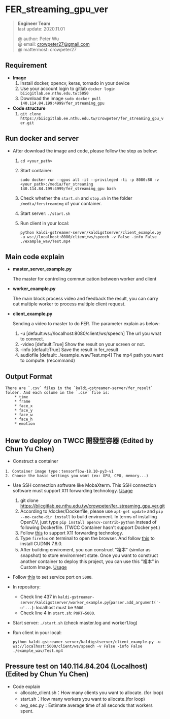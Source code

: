 # FER_streaming_gpu_ver

> **Engineer Team**  
> last update: 2020.11.01  
> 
> @ author: Peter Wu  
> @ email: crowpeter27@gmail.com  
> @ mattermost: crowpeter27  


## Requirement
* **Image**   
	1. Install docker, opencv, keras, tornado in your device  
	2. Use your account login to gitlab `docker login biicgitlab.ee.nthu.edu.tw:5050`  
	3. Download the image `sudo docker pull 140.114.84.199:4999/fer_streaming_gpu`  
* **Code structure**  
	1. `git clone https://biicgitlab.ee.nthu.edu.tw/crowpeter/fer_streaming_gpu_ver.git`  

## Run docker and server
* After download the image and code, please follow the step as below:
    1. `cd <your_path>`
    2.  Start container: 

        `sudo docker run --gpus all -it --privileged -ti -p 8080:80 -v <your_path>:/media/fer_streaming 140.114.84.199:4999/fer_streaming_gpu bash`
    3.  Check whether the `start.sh` and `stop.sh` in the folder `/media/ferstreaming` of your container.
    4.  Start server: `./start.sh`
    5.  Run client in your local:
    
        `python kaldi-gstreamer-server/kaldigstserver/client_example.py -u ws://localhost:8080/client/ws/speech -v False -info False ./example_wav/Test.mp4`

## Main code explain
* **master_server_example.py**

    The master for controling communication between worker and client

* **worker_example.py**

    The main block process video and feedback the result, you can carry out multiple worker to process multiple client request.

* **client_example.py**

    Sending a video to master to do FER. The parameter explain as below:
    1. -u [default:ws://localhost:8080/client/ws/speech]
        The url you wnat to connect.
    2. -video [default:True]
        Show the result on your screen or not.
    3. -info [default:True]
        Save the result in fer_result
    4. audiofile [default: ./example_wav/Test.mp4]
        The mp4 path you want to compute.
    (recommand)

## Output Format
    There are `.csv` files in the `kaldi-gstreamer-server/fer_result` folder. And each colume in the `.csv` file is:
        * time
        * frame
        * face_x
        * face_y
        * face_w
        * face_h
        * emotion

## How to deploy on TWCC 開發型容器 (Edited by Chun Yu Chen)
*    Construct a container

    1. Container image type：tensorflow-18.10-py3-v1
    2. Choose the basic settings you want (ex: GPU, CPU, memory...)
*    Use SSH connection software like MobaXterm. This SSH connection software must support X11 forwarding technology. [Usage](https://www.twcc.ai/doc?page=container&euqinu=true#%E4%BD%BF%E7%94%A8-SSH-%E7%99%BB%E5%85%A5%E9%80%A3%E7%B7%9A)

        1. git clone https://biicgitlab.ee.nthu.edu.tw/crowpeter/fer_streaming_gpu_ver.git
        2. According to /docker/Dockerfile, please use `apt-get update` and `pip --no-cache-dir install` to build enviroment. In terms of installing OpenCV, just type `pip install opencv-contrib-python` instead of following Dockerfile. (TWCC Container hasn't support Docker yet.)
        3. Follow [this](https://www.evernote.com/shard/s102/client/snv?noteGuid=a316760b-4496-4a65-87bb-9cdc7c785988&noteKey=24f512e80c098103&sn=https%3A%2F%2Fwww.evernote.com%2Fshard%2Fs102%2Fsh%2Fa316760b-4496-4a65-87bb-9cdc7c785988%2F24f512e80c098103&title=%255Bsop%255D%2Btwcc%2Bx11%2B%25E5%259C%2596%25E5%25BD%25A2%25E4%25BB%258B%25E9%259D%25A2%25E6%2594%25AF%25E6%258F%25B4&fbclid=IwAR3igPMHlsfPRl1rZFM5lfkrlCin9cRjgBYJhSnvG6hRhozKGZW7HDmXjP8) to support X11 forwarding technology.
        4. Type `firefox` on terminal to open the browser. And follow [this](https://blog.csdn.net/fengxinzioo/article/details/101679140) to install CUDNN 7.6.0.
        5. After building enviroment, you can construct "複本" (similar as        snapshot) to store environment state. Once you want to construct another container to deploy this project, you can use this "複本" in Custom Image. [Usage](https://man.twcc.ai/@twccdocs/SJlZnSOaN?type=view#%E9%96%8B%E7%99%BC%E5%9E%8B%E5%AE%B9%E5%99%A8%E8%A4%87%E6%9C%AC)

*    Follow [this](https://man.twcc.ai/@twccdocs/SJlZnSOaN?type=view#%E8%A8%AD%E5%AE%9A%E5%AE%B9%E5%99%A8%E6%9C%8D%E5%8B%99%E5%9F%A0) to set service port on `5000`.
*    In repository:
        *    Check line 437 in `kaldi-gstreamer-server/kaldigstserver/worker_example.py`(`parser.add_argument('-u'...`): localhost must be `5000`.
        *    Check line 4 in `start.sh`: `PORT=5000`.
*    Start server: `./start.sh` (check master.log and worker1.log)
*    Run client in your local:
    
        `python kaldi-gstreamer-server/kaldigstserver/client_example.py -u ws://localhost:5000/client/ws/speech -v False -info False ./example_wav/Test.mp4`
        
## Pressure test on 140.114.84.204 (Localhost) (Edited by Chun Yu Chen)
*    Code explain
        *    allocate_client.sh：How many clients you want to allocate. (for loop)
        *    start.sh：How many workers you want to allocate.(for loop)
        *    avg_sec.py：Estimate average time of all seconds that workers spent.
